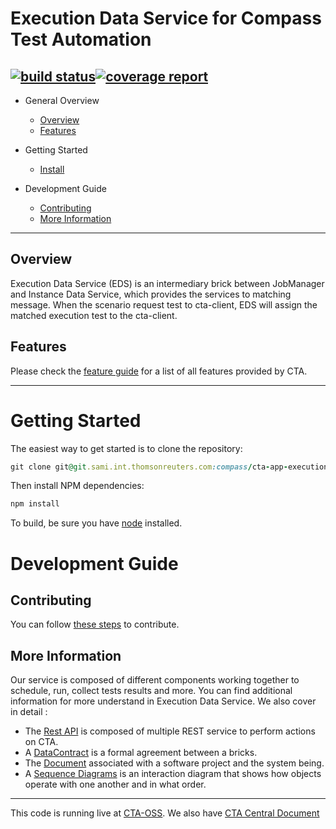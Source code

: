 Execution Data Service for Compass Test Automation
======
[![build status](https://git.sami.int.thomsonreuters.com/compass/cta-app-executiondataservice/badges/master/build.svg)](https://git.sami.int.thomsonreuters.com/compass/cta-app-executiondataservice/commits/master)[![coverage report](https://git.sami.int.thomsonreuters.com/compass/cta-app-executiondataservice/badges/master/coverage.svg)](https://git.sami.int.thomsonreuters.com/compass/cta-app-executiondataservice/commits/master)
------
* General Overview
  * [Overview](#overview)
  * [Features](#features)
* Getting Started
  * [Install](#Getting-Started)
  
* Development Guide
  * [Contributing](#contributing)
  * [More Information](#more-information)

------

## Overview
Execution Data Service (EDS) is an intermediary brick between JobManager and Instance Data Service, which provides the services to matching message. When the scenario request test to cta-client, EDS will assign the matched execution test to the cta-client.

## Features
Please check the [feature guide](https://git.sami.int.thomsonreuters.com/compass/cta/blob/master/features.md) for a list of all features provided by CTA.

------

# Getting Started
The easiest way to get started is to clone the repository:
```ruby
git clone git@git.sami.int.thomsonreuters.com:compass/cta-app-executiondataservice.git
```
Then install NPM dependencies:
```ruby
npm install
```
To build, be sure you have [node](https://nodejs.org/en/) installed.

# Development Guide

## Contributing
You can follow [these steps](https://git.sami.int.thomsonreuters.com/compass/cta/blob/master/contributing.md) to contribute.

## More Information
Our service is composed of different components working together to schedule, run, collect tests results and more. You can find additional information for more understand in Execution Data Service.
We also cover in detail :
* The [Rest API](https://git.sami.int.thomsonreuters.com/compass/cta-app-executiondataservice/wikis/restapi) is composed of multiple REST service to perform actions on CTA.
* A [DataContract](https://git.sami.int.thomsonreuters.com/compass/cta-app-executiondataservice/wikis/datacontract) is a formal agreement between a bricks.
* The [Document](https://git.sami.int.thomsonreuters.com/compass/cta-app-executiondataservice/wikis/document) associated with a software project and the system being.
* A [Sequence Diagrams](https://git.sami.int.thomsonreuters.com/compass/cta-app-executiondataservice/wikis/sequencediagram) is an interaction diagram that shows how objects operate with one another and in what order.

------

This code is running live at [CTA-OSS](https://www.). We also have [CTA Central Document](https://git.sami.int.thomsonreuters.com/compass/cta) 
